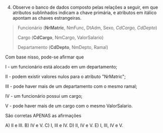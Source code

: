 4.	Observe o banco de dados composto pelas relações a seguir, em que atributos sublinhados indicam a chave primária, e atributos em itálico apontam as chaves estrangeiras.

> Funcionário (**NrMatric**, NmFunc, DtAdm, Sexo, *CdCargo, CdDepto*)
> 
> Cargo (**CdCargo**, NmCargo, ValorSalario) 
>
> Departamento (**CdDepto**, NmDepto, Ramal)

Com base nisso, pode-se afirmar que

I - um funcionário está alocado em um departamento;

II - podem existir valores nulos para o atributo "NrMatric";

III - pode haver mais de um departamento com o mesmo ramal;

IV - um funcionário possui um cargo;

V - pode haver mais de um cargo com o mesmo ValorSalario.

São corretas APENAS as afirmações

A)	II e III.
B)	IV e V.
C)	I, III e IV.
D)	II, IV e V.
E)	I, III, IV e V.
